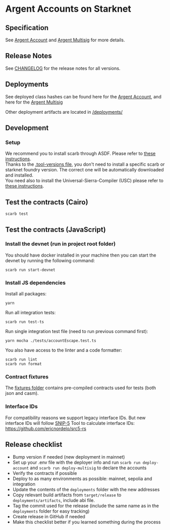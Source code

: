 # Argent Accounts on Starknet

## Specification

See [Argent Account](./docs/argent_account.md) and [Argent Multisig](./docs/multisig.md) for more details.

## Release Notes

See [CHANGELOG](./CHANGELOG.md) for the release notes for all versions.


## Deployments

See deployed class hashes can be found here for the [Argent Account](./deployments/account.txt), and here for the [Argent Multisig](./deployments/multisig.txt)

Other deployment artifacts are located in [/deployments/](./deployments/)

## Development

### Setup

We recommend you to install scarb through ASDF. Please refer to [these instructions](https://docs.swmansion.com/scarb/download.html#install-via-asdf).  
Thanks to the [.tool-versions file](./.tool-versions), you don't need to install a specific scarb or starknet foundry version. The correct one will be automatically downloaded and installed.  
You need also to install the Universal-Sierra-Compiler (USC) please refer to [these instructions](https://github.com/software-mansion/universal-sierra-compiler).

## Test the contracts (Cairo)

```
scarb test
```

## Test the contracts (JavaScript)

### Install the devnet (run in project root folder)

You should have docker installed in your machine then you can start the devnet by running the following command:

```shell
scarb run start-devnet
```

### Install JS dependencies

Install all packages:

```shell
yarn
```

Run all integration tests:

```shell
scarb run test-ts
```

Run single integration test file (need to run previous command first):

```shell
yarn mocha ./tests/accountEscape.test.ts
```

You also have access to the linter and a code formatter:

```shell
scarb run lint
scarb run format
```

### Contract fixtures

The [fixtures folder](./tests-integration/fixtures/) contains pre-compiled contracts used for tests (both json and casm).

### Interface IDs

For compatibility reasons we support legacy interface IDs. But new interface IDs will follow [SNIP-5](https://github.com/starknet-io/SNIPs/blob/main/SNIPS/snip-5.md#how-interfaces-are-identified)
Tool to calculate interface IDs: https://github.com/ericnordelo/src5-rs

## Release checklist

- Bump version if needed (new deployment in mainnet)
- Set up your .env file with the deployer info and run `scarb run deploy-account` and `scarb run deploy-multisig` to declare the accounts
- Verify the contracts if possible
- Deploy to as many environments as possible: mainnet, sepolia and integration
- Update the contents of the `deployments` folder with the new addresses
- Copy relevant build artifacts from `target/release` to `deployments/artifacts`, include abi file.
- Tag the commit used for the release (include the same name as in the `deployments` folder for easy tracking)
- Create release in GitHub if needed
- Make this checklist better if you learned something during the process

